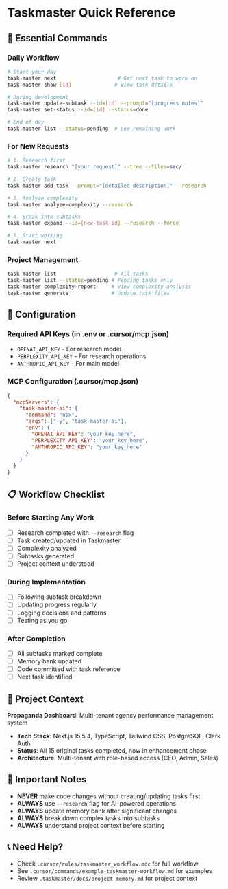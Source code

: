 # Taskmaster Quick Reference

## 🚀 Essential Commands

### Daily Workflow
```bash
# Start your day
task-master next                    # Get next task to work on
task-master show [id]              # View task details

# During development
task-master update-subtask --id=[id] --prompt="[progress notes]"
task-master set-status --id=[id] --status=done

# End of day
task-master list --status=pending  # See remaining work
```

### For New Requests
```bash
# 1. Research first
task-master research "[your request]" --tree --files=src/

# 2. Create task
task-master add-task --prompt="[detailed description]" --research

# 3. Analyze complexity
task-master analyze-complexity --research

# 4. Break into subtasks
task-master expand --id=[new-task-id] --research --force

# 5. Start working
task-master next
```

### Project Management
```bash
task-master list                   # All tasks
task-master list --status=pending # Pending tasks only
task-master complexity-report     # View complexity analysis
task-master generate              # Update task files
```

## 🔧 Configuration

### Required API Keys (in .env or .cursor/mcp.json)
- `OPENAI_API_KEY` - For research model
- `PERPLEXITY_API_KEY` - For research operations  
- `ANTHROPIC_API_KEY` - For main model

### MCP Configuration (.cursor/mcp.json)
```json
{
  "mcpServers": {
    "task-master-ai": {
      "command": "npx",
      "args": ["-y", "task-master-ai"],
      "env": {
        "OPENAI_API_KEY": "your_key_here",
        "PERPLEXITY_API_KEY": "your_key_here", 
        "ANTHROPIC_API_KEY": "your_key_here"
      }
    }
  }
}
```

## 📋 Workflow Checklist

### Before Starting Any Work
- [ ] Research completed with `--research` flag
- [ ] Task created/updated in Taskmaster
- [ ] Complexity analyzed
- [ ] Subtasks generated
- [ ] Project context understood

### During Implementation
- [ ] Following subtask breakdown
- [ ] Updating progress regularly
- [ ] Logging decisions and patterns
- [ ] Testing as you go

### After Completion
- [ ] All subtasks marked complete
- [ ] Memory bank updated
- [ ] Code committed with task reference
- [ ] Next task identified

## 🎯 Project Context

**Propaganda Dashboard**: Multi-tenant agency performance management system
- **Tech Stack**: Next.js 15.5.4, TypeScript, Tailwind CSS, PostgreSQL, Clerk Auth
- **Status**: All 15 original tasks completed, now in enhancement phase
- **Architecture**: Multi-tenant with role-based access (CEO, Admin, Sales)

## 🚨 Important Notes

- **NEVER** make code changes without creating/updating tasks first
- **ALWAYS** use `--research` flag for AI-powered operations
- **ALWAYS** update memory bank after significant changes
- **ALWAYS** break down complex tasks into subtasks
- **ALWAYS** understand project context before starting

## 📞 Need Help?

- Check `.cursor/rules/taskmaster_workflow.mdc` for full workflow
- See `.cursor/commands/example-taskmaster-workflow.md` for examples
- Review `.taskmaster/docs/project-memory.md` for project context
